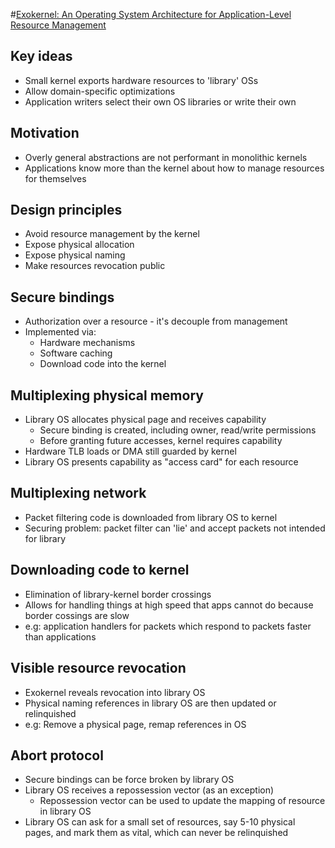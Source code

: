 #[Exokernel: An Operating System Architecture for Application-Level Resource Management](https://pdos.csail.mit.edu/6.828/2008/readings/engler95exokernel.pdf)

## Key ideas
* Small kernel exports hardware resources to 'library' OSs
* Allow domain-specific optimizations
* Application writers select their own OS libraries or write their own

## Motivation
* Overly general abstractions are not performant in monolithic kernels
* Applications know more than the kernel about how to manage resources for themselves

## Design principles
* Avoid resource management by the kernel
* Expose physical allocation
* Expose physical naming
* Make resources revocation public

## Secure bindings
* Authorization over a resource - it's decouple from management
* Implemented via:
  * Hardware mechanisms
  * Software caching
  * Download code into the kernel

## Multiplexing physical memory
* Library OS allocates physical page and receives capability
  * Secure binding is created, including owner, read/write permissions
  * Before granting future accesses, kernel requires capability
* Hardware TLB loads or DMA still guarded by kernel
* Library OS presents capability as "access card" for each resource

## Multiplexing network
* Packet filtering code is downloaded from library OS to kernel
* Securing problem: packet filter can 'lie' and accept packets not intended for library

## Downloading code to kernel
* Elimination of library-kernel border crossings
* Allows for handling things at high speed that apps cannot do because border cossings are slow
* e.g: application handlers for packets which respond to packets faster than applications

## Visible resource revocation
* Exokernel reveals revocation into library OS
* Physical naming references in library OS are then updated or relinquished
* e.g: Remove a physical page, remap references in OS

## Abort protocol
* Secure bindings can be force broken by library OS
* Library OS receives a repossession vector (as an exception)
  * Repossession vector can be used to update the mapping of resource in library OS
* Library OS can ask for a small set of resources, say 5-10 physical pages, and mark them
as vital, which can never be relinquished
